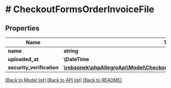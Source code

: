 # # CheckoutFormsOrderInvoiceFile

## Properties

Name | Type | Description | Notes
------------ | ------------- | ------------- | -------------
**name** | **string** |  | [optional]
**uploaded_at** | **\DateTime** |  | [optional]
**security_verification** | [**\robsonek\phpAllegroApi\Model\CheckoutFormsOrderInvoiceFileSecurityVerification**](CheckoutFormsOrderInvoiceFileSecurityVerification.md) |  | [optional]

[[Back to Model list]](../../README.md#models) [[Back to API list]](../../README.md#endpoints) [[Back to README]](../../README.md)
